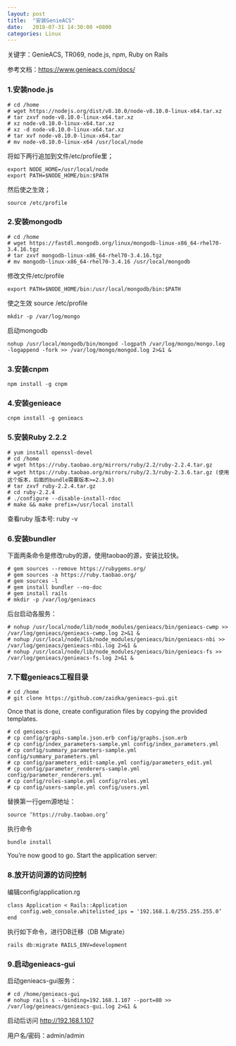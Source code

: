 ```yaml
---
layout: post
title:  "安装GenieACS"
date:   2018-07-31 14:30:00 +0800
categories: Linux
---
```

关键字：GenieACS, TR069, node.js, npm, Ruby on Rails

参考文档：https://www.genieacs.com/docs/

### 1.安装node.js
	# cd /home
	# wget https://nodejs.org/dist/v8.10.0/node-v8.10.0-linux-x64.tar.xz
	# tar zxvf node-v8.10.0-linux-x64.tar.xz 
	# xz node-v8.10.0-linux-x64.tar.xz 
	# xz -d node-v8.10.0-linux-x64.tar.xz 
	# tar xvf node-v8.10.0-linux-x64.tar 
	# mv node-v8.10.0-linux-x64 /usr/local/node

将如下两行追加到文件/etc/profile里；

	export NODE_HOME=/usr/local/node
	export PATH=$NODE_HOME/bin:$PATH

然后使之生效；

	source /etc/profile

### 2.安装mongodb
	# cd /home
	# wget https://fastdl.mongodb.org/linux/mongodb-linux-x86_64-rhel70-3.4.16.tgz
	# tar zxvf mongodb-linux-x86_64-rhel70-3.4.16.tgz 
	# mv mongodb-linux-x86_64-rhel70-3.4.16 /usr/local/mongodb

修改文件/etc/profile

	export PATH=$NODE_HOME/bin:/usr/local/mongodb/bin:$PATH

使之生效 source /etc/profile

	mkdir -p /var/log/mongo

启动mongodb

	nohup /usr/local/mongodb/bin/mongod -logpath /var/log/mongo/mongo.log -logappend -fork >> /var/log/mongo/mongod.log 2>&1 &

### 3.安装cnpm
	npm install -g cnpm
### 4.安装genieace
	cnpm install -g genieacs

### 5.安装Ruby 2.2.2
	# yum install openssl-devel
	# cd /home
	# wget https://ruby.taobao.org/mirrors/ruby/2.2/ruby-2.2.4.tar.gz
	# wget https://ruby.taobao.org/mirrors/ruby/2.3/ruby-2.3.6.tar.gz (使用这个版本，后面的bundle需要版本>=2.3.0)
	# tar zxvf ruby-2.2.4.tar.gz
	# cd ruby-2.2.4
	# ./configure --disable-install-rdoc
	# make && make prefix=/usr/local install
	
查看ruby 版本号: ruby -v

### 6.安装bundler 
下面两条命令是修改ruby的源，使用taobao的源，安装比较快。

	# gem sources --remove https://rubygems.org/
	# gem sources -a https://ruby.taobao.org/
	# gem sources -l
	# gem install bundler --no-doc
	# gem install rails
	# mkdir -p /var/log/genieacs

后台启动各服务：

	# nohup /usr/local/node/lib/node_modules/genieacs/bin/genieacs-cwmp >> /var/log/genieacs/genieacs-cwmp.log 2>&1 &
	# nohup /usr/local/node/lib/node_modules/genieacs/bin/genieacs-nbi >> /var/log/genieacs/genieacs-nbi.log 2>&1 &
	# nohup /usr/local/node/lib/node_modules/genieacs/bin/genieacs-fs >> /var/log/genieacs/genieacs-fs.log 2>&1 &

### 7.下载genieacs工程目录
	# cd /home
	# git clone https://github.com/zaidka/genieacs-gui.git

Once that is done, create configuration files by copying the provided templates.

	# cd genieacs-gui
	# cp config/graphs-sample.json.erb config/graphs.json.erb
	# cp config/index_parameters-sample.yml config/index_parameters.yml
	# cp config/summary_parameters-sample.yml config/summary_parameters.yml
	# cp config/parameters_edit-sample.yml config/parameters_edit.yml
	# cp config/parameter_renderers-sample.yml config/parameter_renderers.yml
	# cp config/roles-sample.yml config/roles.yml
	# cp config/users-sample.yml config/users.yml

替换第一行gem源地址：

	source ‘https://ruby.taobao.org’

执行命令

	bundle install 

You’re now good to go. Start the application server:

### 8.放开访问源的访问控制
编辑config/application.rg

	class Application < Rails::Application
		config.web_console.whitelisted_ips = '192.168.1.0/255.255.255.0’
	end

执行如下命令，进行DB迁移（DB Migrate）

	rails db:migrate RAILS_ENV=development

### 9.启动genieacs-gui
启动genieacs-gui服务：

	# cd /home/genieacs-gui
	# nohup rails s --binding=192.168.1.107 --port=80 >> /var/log/geineacs/genieacs-gui.log 2>&1 &

启动后访问 http://192.168.1.107

用户名/密码：admin/admin
